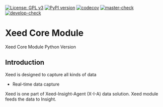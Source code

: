 [![License: GPL v3](https://img.shields.io/badge/License-GPLv3-blue.svg)](https://www.gnu.org/licenses/gpl-3.0) 
[![PyPI version](https://badge.fury.io/py/pyxeed.svg)](https://pypi.org/project/pyxeed) 
[![codecov](https://codecov.io/gh/X-I-A/pyxeed/branch/master/graph/badge.svg)](https://codecov.io/gh/X-I-A/pyxeed) 
[![master-check](https://github.com/x-i-a/pyxeed/workflows/master-check/badge.svg)](https://github.com/X-I-A/pyxeed/actions?query=workflow%3Amaster-check) 
[![develop-check](https://github.com/x-i-a/pyxeed/workflows/develop-check/badge.svg)](https://github.com/X-I-A/pyxeed/actions?query=workflow%3Adevelop-check) 
# Xeed Core Module 
Xeed Core Module Python Version
## Introduction
Xeed is designed to capture all kinds of data 
* Real-time data capture

Xeed is one part of Xeed-Insight-Agent (X-I-A) data solution. Xeed module feeds the data to Insight.
